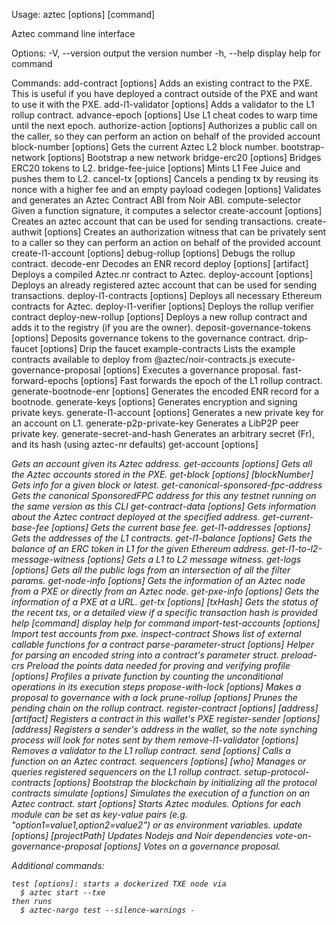 Usage: aztec [options] [command]

Aztec command line interface

Options:
  -V, --version                                                   output the version number
  -h, --help                                                      display help for command

Commands:
  add-contract [options]                                          Adds an existing contract to the PXE. This is useful if you have deployed a
                                                                  contract outside of the PXE and want to use it with the PXE.
  add-l1-validator [options]                                      Adds a validator to the L1 rollup contract.
  advance-epoch [options]                                         Use L1 cheat codes to warp time until the next epoch.
  authorize-action [options] <functionName> <caller>              Authorizes a public call on the caller, so they can perform an action on
                                                                  behalf of the provided account
  block-number [options]                                          Gets the current Aztec L2 block number.
  bootstrap-network [options]                                     Bootstrap a new network
  bridge-erc20 [options] <amount> <recipient>                     Bridges ERC20 tokens to L2.
  bridge-fee-juice [options] <amount> <recipient>                 Mints L1 Fee Juice and pushes them to L2.
  cancel-tx [options] <txHash>                                    Cancels a pending tx by reusing its nonce with a higher fee and an empty
                                                                  payload
  codegen [options] <noir-abi-path>                               Validates and generates an Aztec Contract ABI from Noir ABI.
  compute-selector <functionSignature>                            Given a function signature, it computes a selector
  create-account [options]                                        Creates an aztec account that can be used for sending transactions.
  create-authwit [options] <functionName> <caller>                Creates an authorization witness that can be privately sent to a caller so
                                                                  they can perform an action on behalf of the provided account
  create-l1-account [options]
  debug-rollup [options]                                          Debugs the rollup contract.
  decode-enr <enr>                                                Decodes an ENR record
  deploy [options] [artifact]                                     Deploys a compiled Aztec.nr contract to Aztec.
  deploy-account [options]                                        Deploys an already registered aztec account that can be used for sending
                                                                  transactions.
  deploy-l1-contracts [options]                                   Deploys all necessary Ethereum contracts for Aztec.
  deploy-l1-verifier [options]                                    Deploys the rollup verifier contract
  deploy-new-rollup [options]                                     Deploys a new rollup contract and adds it to the registry (if you are the
                                                                  owner).
  deposit-governance-tokens [options]                             Deposits governance tokens to the governance contract.
  drip-faucet [options]                                           Drip the faucet
  example-contracts                                               Lists the example contracts available to deploy from @aztec/noir-contracts.js
  execute-governance-proposal [options]                           Executes a governance proposal.
  fast-forward-epochs [options]                                   Fast forwards the epoch of the L1 rollup contract.
  generate-bootnode-enr [options] <privateKey> <p2pIp> <p2pPort>  Generates the encoded ENR record for a bootnode.
  generate-keys [options]                                         Generates encryption and signing private keys.
  generate-l1-account [options]                                   Generates a new private key for an account on L1.
  generate-p2p-private-key                                        Generates a LibP2P peer private key.
  generate-secret-and-hash                                        Generates an arbitrary secret (Fr), and its hash (using aztec-nr defaults)
  get-account [options] <address>                                 Gets an account given its Aztec address.
  get-accounts [options]                                          Gets all the Aztec accounts stored in the PXE.
  get-block [options] [blockNumber]                               Gets info for a given block or latest.
  get-canonical-sponsored-fpc-address                             Gets the canonical SponsoredFPC address for this any testnet running on the
                                                                  same version as this CLI
  get-contract-data [options] <contractAddress>                   Gets information about the Aztec contract deployed at the specified address.
  get-current-base-fee [options]                                  Gets the current base fee.
  get-l1-addresses [options]                                      Gets the addresses of the L1 contracts.
  get-l1-balance [options] <who>                                  Gets the balance of an ERC token in L1 for the given Ethereum address.
  get-l1-to-l2-message-witness [options]                          Gets a L1 to L2 message witness.
  get-logs [options]                                              Gets all the public logs from an intersection of all the filter params.
  get-node-info [options]                                         Gets the information of an Aztec node from a PXE or directly from an Aztec
                                                                  node.
  get-pxe-info [options]                                          Gets the information of a PXE at a URL.
  get-tx [options] [txHash]                                       Gets the status of the recent txs, or a detailed view if a specific
                                                                  transaction hash is provided
  help [command]                                                  display help for command
  import-test-accounts [options]                                  Import test accounts from pxe.
  inspect-contract <contractArtifactFile>                         Shows list of external callable functions for a contract
  parse-parameter-struct [options] <encodedString>                Helper for parsing an encoded string into a contract's parameter struct.
  preload-crs                                                     Preload the points data needed for proving and verifying
  profile [options] <functionName>                                Profiles a private function by counting the unconditional operations in its
                                                                  execution steps
  propose-with-lock [options]                                     Makes a proposal to governance with a lock
  prune-rollup [options]                                          Prunes the pending chain on the rollup contract.
  register-contract [options] [address] [artifact]                Registers a contract in this wallet's PXE
  register-sender [options] [address]                             Registers a sender's address in the wallet, so the note synching process will
                                                                  look for notes sent by them
  remove-l1-validator [options]                                   Removes a validator to the L1 rollup contract.
  send [options] <functionName>                                   Calls a function on an Aztec contract.
  sequencers [options] <command> [who]                            Manages or queries registered sequencers on the L1 rollup contract.
  setup-protocol-contracts [options]                              Bootstrap the blockchain by initializing all the protocol contracts
  simulate [options] <functionName>                               Simulates the execution of a function on an Aztec contract.
  start [options]                                                 Starts Aztec modules. Options for each module can be set as key-value pairs
                                                                  (e.g. "option1=value1,option2=value2") or as environment variables.
  update [options] [projectPath]                                  Updates Nodejs and Noir dependencies
  vote-on-governance-proposal [options]                           Votes on a governance proposal.


  Additional commands:

    test [options]: starts a dockerized TXE node via
      $ aztec start --txe
    then runs
      $ aztec-nargo test --silence-warnings -